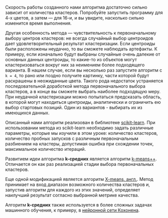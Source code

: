 Скорость работы созданного нами алгоритма достаточно сильно зависит от количества кластеров. Попробуйте запустить программу для 4-х цветов, а затем — для 16-и, и вы увидите, насколько сильно изменится время выполнения.

Другая особенность метода — чувствительность к первоначальному выбору центров кластеров: не всегда случайный выбор центроидов дает удовлетворительный результат кластеризации. Если центроиды были расположены неудачно, то вы сможете наблюдать артефакты. К примеру, если изначально будут выбраны случайные очень далекие от основных данных центроиды, то какие-то из объектов могут кластеризоваться вокруг них за неимением более подходящего варианта. В нашем случае, если вы несколько раз запустите алгоритм с `k = 4`, то рано или поздно получите картинку, части которой будут раскрашены в неожиданные цвета. Такого рода недостаток устраняется последовательной доработкой метода первоначального выбора кластеров, а в конце вы сможете выбрать наиболее подходящую меру. При неудачной кластеризации можно попытаться предсказать область, в которой могут находиться центроиды, аналитически и ограничить ею выбор стартовых позиций. Один из вариантов - выбирать их из имеющихся данных.

Описанный нами алгоритм реализован в библиотеке [scikit-learn](https://scikit-learn.org/stable/modules/generated/sklearn.cluster.KMeans.html). При использовании метода из scikit-learn необходимо задать различные параметры, которые мы изучили в этом уроке: количество кластеров, количество пробных запусков с различным первоначальным разбиением на кластеры, допустимая ошибка при схождении точек, максимальное количество итераций.

Развитием идеи алгоритма **k-средних** является алгоритм [k-means++](https://ru.wikipedia.org/wiki/K-means%2B%2B). Отличается он как раз реализацией стадии выбора первоначальных кластеров.

Еще одной модификацией является алгоритм [X-means, англ.](https://en.wikipedia.org/wiki/Determining_the_number_of_clusters_in_a_data_set#:~:text=In%20statistics%20and%20data%20mining,criterion%20(BIC)%20is%20reached). Метод принимает на вход диапазон возможного количества кластеров и, запустив алгоритм для каждого из этих значений, определяет наилучший результат согласно выбранной метрике качества.

Алгоритм **k-средних** также используется в более сложных задачах машинного обучения, к примеру, в [нейронной сети Кохонена](http://www.machinelearning.ru/wiki/index.php?title=%D0%9D%D0%B5%D0%B9%D1%80%D0%BE%D0%BD%D0%BD%D0%B0%D1%8F_%D1%81%D0%B5%D1%82%D1%8C_%D0%9A%D0%BE%D1%85%D0%BE%D0%BD%D0%B5%D0%BD%D0%B0).
